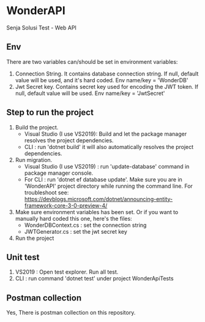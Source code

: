 # WonderAPI
Senja Solusi Test - Web API

## Env
There are two variables can/should be set in environment variables:
1. Connection String. 
   It contains database connection string. If null, default value will be used, and it's hard coded.
   Env name/key = 'WonderDB'
2. Jwt Secret key.
   Contains secret key used for encoding the JWT token. If null, default value will be used.
   Env name/key = 'JwtSecret'

## Step to run the project
1. Build the project.
   - Visual Studio (I use VS2019): Build and let the package manager resolves the project dependencies.
   - CLI : run 'dotnet build' it will also automatically resolves the project dependencies.
2. Run migration.
   - Visual Studio (I use VS2019) : run 'update-database' command in package manager console.
   - For CLI : run 'dotnet ef database update'. Make sure you are in 'WonderAPI' project directory while running the command line.
     For troubleshoot see: https://devblogs.microsoft.com/dotnet/announcing-entity-framework-core-3-0-preview-4/ 
3. Make sure environment variables has been set.
   Or if you want to manually hard coded this one, here's the files:
   - WonderDBContext.cs : set the connection string
   - JWTGenerator.cs : set the jwt secret key
4. Run the project

## Unit test
1. VS2019 : Open test explorer. Run all test.
2. CLI : run command 'dotnet test' under project WonderApiTests

## Postman collection
Yes, There is postman collection on this repository.
